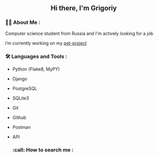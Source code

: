 <h2 align="center">Hi there, I'm Grigoriy</a> 

### :man_technologist: About Me :
Computer science student from Russia and I'm actively looking for a job

I’m currently working on my [pet-project](https://github.com/forgitaccaunt/vault_98)

  ### :hammer_and_wrench: Languages and Tools :
- Python (Flake8, MyPY)
- Django
- PostgreSQL
- SQLite3
- Git
- Github
- Postman
- API

  ### :call: How to search me :
